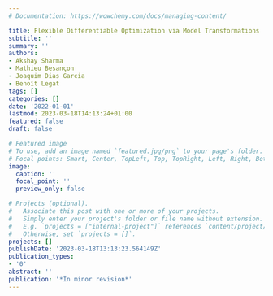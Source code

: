 ```yaml
---
# Documentation: https://wowchemy.com/docs/managing-content/

title: Flexible Differentiable Optimization via Model Transformations
subtitle: ''
summary: ''
authors:
- Akshay Sharma
- Mathieu Besançon
- Joaquim Dias Garcia
- Benoı̂t Legat
tags: []
categories: []
date: '2022-01-01'
lastmod: 2023-03-18T14:13:24+01:00
featured: false
draft: false

# Featured image
# To use, add an image named `featured.jpg/png` to your page's folder.
# Focal points: Smart, Center, TopLeft, Top, TopRight, Left, Right, BottomLeft, Bottom, BottomRight.
image:
  caption: ''
  focal_point: ''
  preview_only: false

# Projects (optional).
#   Associate this post with one or more of your projects.
#   Simply enter your project's folder or file name without extension.
#   E.g. `projects = ["internal-project"]` references `content/project/deep-learning/index.md`.
#   Otherwise, set `projects = []`.
projects: []
publishDate: '2023-03-18T13:13:23.564149Z'
publication_types:
- '0'
abstract: ''
publication: '*In minor revision*'
---
```

